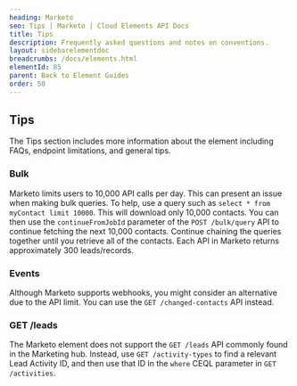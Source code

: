 ```yaml
---
heading: Marketo
seo: Tips | Marketo | Cloud Elements API Docs
title: Tips
description: Frequently asked questions and notes on conventions.
layout: sidebarelementdoc
breadcrumbs: /docs/elements.html
elementId: 85
parent: Back to Element Guides
order: 50
---
```


## Tips

The Tips section includes more information about the element including FAQs, endpoint limitations, and general tips.

### Bulk
Marketo limits users to 10,000 API calls per day. This can present an issue when making bulk queries. To help, use a query such as `select * from myContact limit 10000`. This will download only 10,000 contacts. You can then use the `continueFromJobId` parameter of the `POST /bulk/query`  API to continue fetching the next 10,000 contacts. Continue chaining the queries together until you retrieve all of the contacts.  Each API in Marketo returns approximately 300 leads/records.

### Events
Although Marketo supports webhooks, you might consider an alternative due to the API limit. You can use the `GET /changed-contacts` API instead.

### GET /leads
The Marketo element does not support the `GET /leads` API commonly found in the Marketing hub. Instead, use `GET /activity-types` to find a relevant Lead Activity ID, and then use that ID in the `where` CEQL parameter in `GET /activities`.
